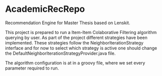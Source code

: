 # AcademicRecRepo
Recommendation Engine for Master Thesis based on Lenskit.

This project is prepared to run a Item-Item Colaborative Filtering algorithm querying
by user. As part of the project different strategies have been implemented. These strategies follow the NeighborIterationStrategy interface and for now to select which strategy is active one should change the DefaultNeighborIterationStrategyProvider.java file.  

The algorithm configuration is at in a groovy file, where we set every parameter
required to run.
